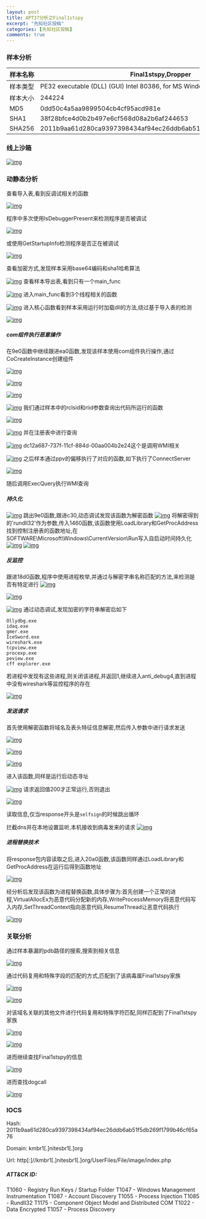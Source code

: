 ```yaml
---
layout: post
title: APT37分析之Final1stspy
excerpt: "先知社区投稿"
categories: [先知社区投稿]
comments: true
---
```


### 样本分析

| 样本名称 | Final1stspy,Dropper                                          |
| -------- | ------------------------------------------------------------ |
| 样本类型 | PE32 executable (DLL) (GUI) Intel 80386, for MS Windows      |
| 样本大小 | 244224                                                       |
| MD5      | 0dd50c4a5aa9899504cb4cf95acd981e                             |
| SHA1     | 38f28bfce4d0b2b497e6cf568d08a2b6af244653                     |
| SHA256   | 2011b9aa61d280ca9397398434af94ec26ddb6ab51f5db269f1799b46cf65a76 |

### 线上沙箱

[![img](https://xzfile.aliyuncs.com/media/upload/picture/20200320102803-6ce43e9a-6a52-1.png)](https://xzfile.aliyuncs.com/media/upload/picture/20200320102803-6ce43e9a-6a52-1.png)

### 动静态分析

查看导入表,看到反调试相关的函数

[![img](https://xzfile.aliyuncs.com/media/upload/picture/20200320102858-8de178ba-6a52-1.png)](https://xzfile.aliyuncs.com/media/upload/picture/20200320102858-8de178ba-6a52-1.png)

程序中多次使用IsDebuggerPresent来检测程序是否被调试

[![img](https://xzfile.aliyuncs.com/media/upload/picture/20200320102951-ad77b05e-6a52-1.png)](https://xzfile.aliyuncs.com/media/upload/picture/20200320102951-ad77b05e-6a52-1.png)

或使用GetStartupInfo检测程序是否正在被调试

[![img](https://xzfile.aliyuncs.com/media/upload/picture/20200320103027-c2df4f10-6a52-1.png)](https://xzfile.aliyuncs.com/media/upload/picture/20200320103027-c2df4f10-6a52-1.png)

查看加密方式,发现样本采用base64编码和sha1哈希算法

[![img](https://xzfile.aliyuncs.com/media/upload/picture/20200320103048-cf5a11ee-6a52-1.png)](https://xzfile.aliyuncs.com/media/upload/picture/20200320103048-cf5a11ee-6a52-1.png)
查看样本导出表,看到只有一个main_func

[![img](https://xzfile.aliyuncs.com/media/upload/picture/20200320103104-d8e2f0b4-6a52-1.png)](https://xzfile.aliyuncs.com/media/upload/picture/20200320103104-d8e2f0b4-6a52-1.png)
进入main_func看到3个线程相关的函数

[![img](https://xzfile.aliyuncs.com/media/upload/picture/20200320103123-e465efae-6a52-1.png)](https://xzfile.aliyuncs.com/media/upload/picture/20200320103123-e465efae-6a52-1.png)
进入核心函数看到样本采用运行时加载dll的方法,绕过基于导入表的检测

[![img](https://xzfile.aliyuncs.com/media/upload/picture/20200320103149-f3abec70-6a52-1.png)](https://xzfile.aliyuncs.com/media/upload/picture/20200320103149-f3abec70-6a52-1.png)

##### com组件执行恶意操作

在9e0函数中继续跟进ea0函数,发现该样本使用com组件执行操作,通过CoCreateInstance创建组件

[![img](https://xzfile.aliyuncs.com/media/upload/picture/20200320103211-0100619e-6a53-1.png)](https://xzfile.aliyuncs.com/media/upload/picture/20200320103211-0100619e-6a53-1.png)

[![img](https://xzfile.aliyuncs.com/media/upload/picture/20200320103225-08d60e5a-6a53-1.png)](https://xzfile.aliyuncs.com/media/upload/picture/20200320103225-08d60e5a-6a53-1.png)

[![img](https://xzfile.aliyuncs.com/media/upload/picture/20200320103240-12209674-6a53-1.png)](https://xzfile.aliyuncs.com/media/upload/picture/20200320103240-12209674-6a53-1.png)

[![img](https://xzfile.aliyuncs.com/media/upload/picture/20200320103257-1c194964-6a53-1.png)](https://xzfile.aliyuncs.com/media/upload/picture/20200320103257-1c194964-6a53-1.png)
我们通过样本中的rclsid和riid参数查询出代码所运行的函数

[![img](https://xzfile.aliyuncs.com/media/upload/picture/20200320103323-2b9c4a62-6a53-1.png)](https://xzfile.aliyuncs.com/media/upload/picture/20200320103323-2b9c4a62-6a53-1.png)

[![img](https://xzfile.aliyuncs.com/media/upload/picture/20200320103334-325e2fdc-6a53-1.png)](https://xzfile.aliyuncs.com/media/upload/picture/20200320103334-325e2fdc-6a53-1.png)
并在注册表中进行查询

[![img](https://xzfile.aliyuncs.com/media/upload/picture/20200320103356-3f3a19d2-6a53-1.png)](https://xzfile.aliyuncs.com/media/upload/picture/20200320103356-3f3a19d2-6a53-1.png)
dc12a687-737f-11cf-884d-00aa004b2e24这个是调用WMI相关

[![img](https://xzfile.aliyuncs.com/media/upload/picture/20200320103413-492d4680-6a53-1.png)](https://xzfile.aliyuncs.com/media/upload/picture/20200320103413-492d4680-6a53-1.png)
之后样本通过ppv的偏移执行了对应的函数,如下执行了ConnectServer

[![img](https://xzfile.aliyuncs.com/media/upload/picture/20200320103434-55c08bb4-6a53-1.png)](https://xzfile.aliyuncs.com/media/upload/picture/20200320103434-55c08bb4-6a53-1.png)

随后调用ExecQuery执行WMI查询

##### 持久化

[![img](https://xzfile.aliyuncs.com/media/upload/picture/20200320103456-6328d2d4-6a53-1.png)](https://xzfile.aliyuncs.com/media/upload/picture/20200320103456-6328d2d4-6a53-1.png)
跳出9e0函数,跟进c30,动态调试发现该函数为解密函数
[![img](https://xzfile.aliyuncs.com/media/upload/picture/20200320103602-8a6a6042-6a53-1.png)](https://xzfile.aliyuncs.com/media/upload/picture/20200320103602-8a6a6042-6a53-1.png)
将解密得到的'rundll32'作为参数,传入1460函数,该函数使用LoadLibrary和GetProcAddress找到控制注册表的函数地址,在SOFTWARE\Microsoft\Windows\CurrentVersion\Run写入自启动时间持久化
[![img](https://xzfile.aliyuncs.com/media/upload/picture/20200320103621-95913e00-6a53-1.png)](https://xzfile.aliyuncs.com/media/upload/picture/20200320103621-95913e00-6a53-1.png)
[![img](https://xzfile.aliyuncs.com/media/upload/picture/20200320103639-a050471e-6a53-1.png)](https://xzfile.aliyuncs.com/media/upload/picture/20200320103639-a050471e-6a53-1.png)

##### 反监控

跟进18d0函数,程序中使用进程枚举,并通过与解密字串名称匹配的方法,来检测是否有特定进行
[![img](https://xzfile.aliyuncs.com/media/upload/picture/20200320103701-ad76f3fc-6a53-1.png)](https://xzfile.aliyuncs.com/media/upload/picture/20200320103701-ad76f3fc-6a53-1.png)

[![img](https://xzfile.aliyuncs.com/media/upload/picture/20200320103740-c4c7c388-6a53-1.png)](https://xzfile.aliyuncs.com/media/upload/picture/20200320103740-c4c7c388-6a53-1.png)

[![img](https://xzfile.aliyuncs.com/media/upload/picture/20200320103803-d2c0b54e-6a53-1.png)](https://xzfile.aliyuncs.com/media/upload/picture/20200320103803-d2c0b54e-6a53-1.png)
通过动态调试,发现加密的字符串解密后如下

```
Ollydbg.exe
idaq.exe
gmer.exe
IceSword.exe
wireshark.exe
tcpview.exe
procexp.exe
peview.exe
cff explorer.exe
```

若进程中发现有这些进程,则关闭该进程,并返回1,继续进入anti_debug4,直到进程中没有wireshark等监控程序的存在

[![img](https://xzfile.aliyuncs.com/media/upload/picture/20200320103821-dd3f607e-6a53-1.png)](https://xzfile.aliyuncs.com/media/upload/picture/20200320103821-dd3f607e-6a53-1.png)

##### 发送请求

首先使用解密函数将域名及表头特征信息解密,然后传入参数中进行请求发送

[![img](https://xzfile.aliyuncs.com/media/upload/picture/20200320103837-e6fe1380-6a53-1.png)](https://xzfile.aliyuncs.com/media/upload/picture/20200320103837-e6fe1380-6a53-1.png)

[![img](https://xzfile.aliyuncs.com/media/upload/picture/20200320103850-ee5fc86c-6a53-1.png)](https://xzfile.aliyuncs.com/media/upload/picture/20200320103850-ee5fc86c-6a53-1.png)

[![img](https://xzfile.aliyuncs.com/media/upload/picture/20200320103905-f79a93da-6a53-1.png)](https://xzfile.aliyuncs.com/media/upload/picture/20200320103905-f79a93da-6a53-1.png)

进入该函数,同样是运行后动态寻址

[![img](https://xzfile.aliyuncs.com/media/upload/picture/20200320103917-fe63d88e-6a53-1.png)](https://xzfile.aliyuncs.com/media/upload/picture/20200320103917-fe63d88e-6a53-1.png)
请求返回值200才正常运行,否则退出

[![img](https://xzfile.aliyuncs.com/media/upload/picture/20200320103934-08bb3c78-6a54-1.png)](https://xzfile.aliyuncs.com/media/upload/picture/20200320103934-08bb3c78-6a54-1.png)

读取信息,仅当response开头是`selfsign`的时候跳出循环

拦截dns并在本地设置监听,本机接收到病毒发来的请求
[![img](https://xzfile.aliyuncs.com/media/upload/picture/20200320103949-119be25c-6a54-1.png)](https://xzfile.aliyuncs.com/media/upload/picture/20200320103949-119be25c-6a54-1.png)

##### 进程替换技术

将response包内容读取之后,进入20a0函数,该函数同样通过LoadLibrary和GetProcAddress在运行后得到函数地址

[![img](https://xzfile.aliyuncs.com/media/upload/picture/20200320104004-1ab1ba4c-6a54-1.png)](https://xzfile.aliyuncs.com/media/upload/picture/20200320104004-1ab1ba4c-6a54-1.png)

经分析后发现该函数为进程替换函数,具体步骤为:首先创建一个正常的进程,VirtualAllocEx为恶意代码分配新的内存,WriteProcessMemory将恶意代码写入内存,SetThreadContext指向恶意代码,ResumeThread让恶意代码执行

[![img](https://xzfile.aliyuncs.com/media/upload/picture/20200320104018-22e96b88-6a54-1.png)](https://xzfile.aliyuncs.com/media/upload/picture/20200320104018-22e96b88-6a54-1.png)

### 关联分析

通过样本暴漏的pdb路径的搜索,搜索到相关信息

[![img](https://xzfile.aliyuncs.com/media/upload/picture/20200320104044-32474500-6a54-1.png)](https://xzfile.aliyuncs.com/media/upload/picture/20200320104044-32474500-6a54-1.png)

通过代码复用和特殊字段的匹配的方式,匹配到了该病毒属Final1stspy家族

[![img](https://xzfile.aliyuncs.com/media/upload/picture/20200320104102-3d2c9e02-6a54-1.png)](https://xzfile.aliyuncs.com/media/upload/picture/20200320104102-3d2c9e02-6a54-1.png)

[![img](https://xzfile.aliyuncs.com/media/upload/picture/20200320104113-43ad9902-6a54-1.png)](https://xzfile.aliyuncs.com/media/upload/picture/20200320104113-43ad9902-6a54-1.png)

对该域名关联的其他文件进行代码复用和特殊字符匹配,同样匹配到了Final1stspy家族

[![img](https://xzfile.aliyuncs.com/media/upload/picture/20200320104125-4af711ac-6a54-1.png)](https://xzfile.aliyuncs.com/media/upload/picture/20200320104125-4af711ac-6a54-1.png)

[![img](https://xzfile.aliyuncs.com/media/upload/picture/20200320104135-50d0607e-6a54-1.png)](https://xzfile.aliyuncs.com/media/upload/picture/20200320104135-50d0607e-6a54-1.png)

进而继续查找Final1stspy的信息

[![img](https://xzfile.aliyuncs.com/media/upload/picture/20200320104145-56991406-6a54-1.png)](https://xzfile.aliyuncs.com/media/upload/picture/20200320104145-56991406-6a54-1.png)

进而查找dogcall

[![img](https://xzfile.aliyuncs.com/media/upload/picture/20200320104154-5c1f73ac-6a54-1.png)](https://xzfile.aliyuncs.com/media/upload/picture/20200320104154-5c1f73ac-6a54-1.png)

### IOCS

Hash: 2011b9aa61d280ca9397398434af94ec26ddb6ab51f5db269f1799b46cf65a76

Domain: kmbr1[.]nitesbr1[.]org

Url: http[:]//kmbr1[.]nitesbr1[.]org/UserFiles/File/image/index.php

##### ATT&CK ID:

T1060 - Registry Run Keys / Startup Folder
T1047 - Windows Management Instrumentation
T1087 - Account Discovery
T1055 - Process Injection
T1085 - Rundll32
T1175 - Component Object Model and Distributed COM
T1022 - Data Encrypted
T1057 - Process Discovery

